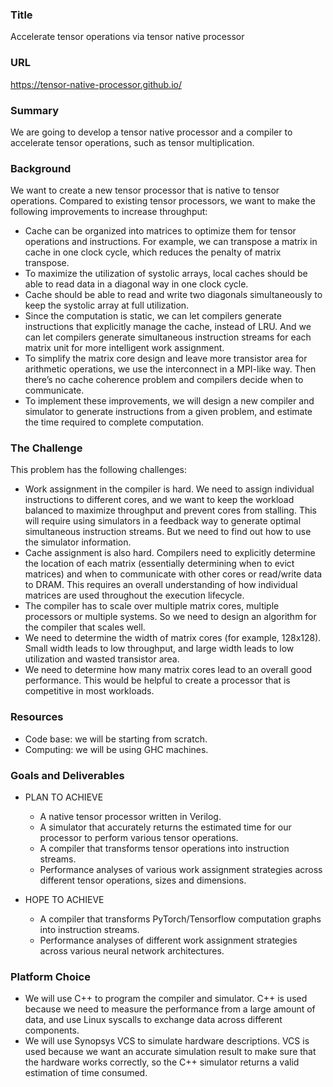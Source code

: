 ### Title
Accelerate tensor operations via tensor native processor

### URL
https://tensor-native-processor.github.io/

### Summary
We are going to develop a tensor native processor and a compiler to accelerate tensor operations, such as tensor multiplication.

### Background
We want to create a new tensor processor that is native to tensor operations. Compared to existing tensor processors, we want to make the following improvements to increase throughput:
- Cache can be organized into matrices to optimize them for tensor operations and instructions. For example, we can transpose a matrix in cache in one clock cycle, which reduces the penalty of matrix transpose.
- To maximize the utilization of systolic arrays, local caches should be able to read data in a diagonal way in one clock cycle.
- Cache should be able to read and write two diagonals simultaneously to keep the systolic array at full utilization.
- Since the computation is static, we can let compilers generate instructions that explicitly manage the cache, instead of LRU. And we can let compilers generate simultaneous instruction streams for each matrix unit for more intelligent work assignment.
- To simplify the matrix core design and leave more transistor area for arithmetic operations, we use the interconnect in a MPI-like way. Then there’s no cache coherence problem and compilers decide when to communicate.
- To implement these improvements, we will design a new compiler and simulator to generate instructions from a given problem, and estimate the time required to complete computation. 

### The Challenge
This problem has the following challenges:
- Work assignment in the compiler is hard. We need to assign individual instructions to different cores, and we want to keep the workload balanced to maximize throughput and prevent cores from stalling. This will require using simulators in a feedback way to generate optimal simultaneous instruction streams. But we need to find out how to use the simulator information.
- Cache assignment is also hard. Compilers need to explicitly determine the location of each matrix (essentially determining when to evict matrices) and when to communicate with other cores or read/write data to DRAM. This requires an overall understanding of how individual matrices are used throughout the execution lifecycle.
- The compiler has to scale over multiple matrix cores, multiple processors or multiple systems. So we need to design an algorithm for the compiler that scales well.
- We need to determine the width of matrix cores (for example, 128x128). Small width leads to low throughput, and large width leads to low utilization and wasted transistor area.
- We need to determine how many matrix cores lead to an overall good performance. This would be helpful to create a processor that is competitive in most workloads.

### Resources
- Code base: we will be starting from scratch.
- Computing: we will be using GHC machines.

### Goals and Deliverables
- PLAN TO ACHIEVE
  - A native tensor processor written in Verilog.
  - A simulator that accurately returns the estimated time for our processor to perform various tensor operations.
  - A compiler that transforms tensor operations into instruction streams.
  - Performance analyses of various work assignment strategies across different tensor operations, sizes and dimensions.

- HOPE TO ACHIEVE
  - A compiler that transforms PyTorch/Tensorflow computation graphs into instruction streams.
  - Performance analyses of different work assignment strategies across various neural network architectures.

### Platform Choice
- We will use C++ to program the compiler and simulator. C++ is used because we need to measure the performance from a large amount of data, and use Linux syscalls to exchange data across different components.
- We will use Synopsys VCS to simulate hardware descriptions. VCS is used because we want an accurate simulation result to make sure that the hardware works correctly, so the C++ simulator returns a valid estimation of time consumed.
